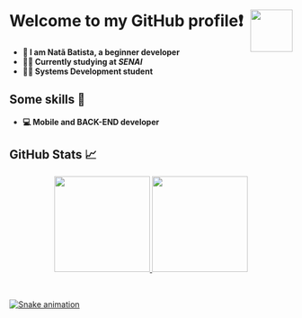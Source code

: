 <h1>Welcome to my GitHub profile❗<img height="75" align="right" src="https://dsgsantos1.github.io/Projeto-DW1/images/super-choque-in-love.png"/></h1>
<ul>
  <li><b>👋 I am Natã Batista, a beginner developer</b></li>
  <li><b>👨‍🎓 Currently studying at <i>SENAI</i></b></li>
  <li><b>👨‍💻 Systems Development student</b></li>
</ul>
<h2>Some skills 🎯</h2>
<ul>
  <li><b>💻 Mobile and BACK-END developer</b></li>
 </ul>
 <h2>GitHub Stats 📈</h2>
<div align="center">
  <a href="https://github.com/batista29">
  <img height="170em" src="https://github-readme-stats.vercel.app/api?username=batista29&show_icons=true&theme=dark&include_all_commits=true&count_private=true"/>
  <img height="170em" src="https://github-readme-stats.vercel.app/api/top-langs/?username=batista29&layout=compact&langs_count=7&theme=dark"/>
</div>
  </br>
  
  ##
 
<div> 
 
  ![Snake animation](https://github.com/batista29/batista29/blob/output/github-contribution-grid-snake.svg)
 
</div>

